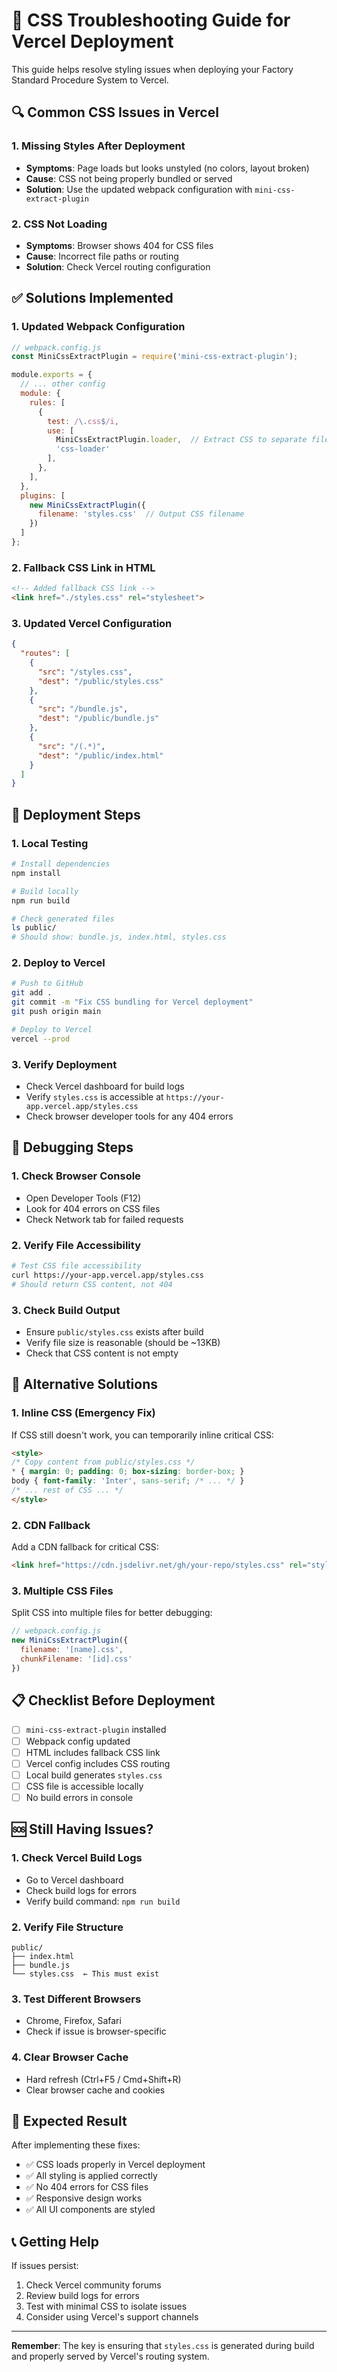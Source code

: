# 🎨 CSS Troubleshooting Guide for Vercel Deployment

This guide helps resolve styling issues when deploying your Factory Standard Procedure System to Vercel.

## 🔍 **Common CSS Issues in Vercel**

### **1. Missing Styles After Deployment**
- **Symptoms**: Page loads but looks unstyled (no colors, layout broken)
- **Cause**: CSS not being properly bundled or served
- **Solution**: Use the updated webpack configuration with `mini-css-extract-plugin`

### **2. CSS Not Loading**
- **Symptoms**: Browser shows 404 for CSS files
- **Cause**: Incorrect file paths or routing
- **Solution**: Check Vercel routing configuration

## ✅ **Solutions Implemented**

### **1. Updated Webpack Configuration**
```javascript
// webpack.config.js
const MiniCssExtractPlugin = require('mini-css-extract-plugin');

module.exports = {
  // ... other config
  module: {
    rules: [
      {
        test: /\.css$/i,
        use: [
          MiniCssExtractPlugin.loader,  // Extract CSS to separate file
          'css-loader'
        ],
      },
    ],
  },
  plugins: [
    new MiniCssExtractPlugin({
      filename: 'styles.css'  // Output CSS filename
    })
  ]
};
```

### **2. Fallback CSS Link in HTML**
```html
<!-- Added fallback CSS link -->
<link href="./styles.css" rel="stylesheet">
```

### **3. Updated Vercel Configuration**
```json
{
  "routes": [
    {
      "src": "/styles.css",
      "dest": "/public/styles.css"
    },
    {
      "src": "/bundle.js", 
      "dest": "/public/bundle.js"
    },
    {
      "src": "/(.*)",
      "dest": "/public/index.html"
    }
  ]
}
```

## 🚀 **Deployment Steps**

### **1. Local Testing**
```bash
# Install dependencies
npm install

# Build locally
npm run build

# Check generated files
ls public/
# Should show: bundle.js, index.html, styles.css
```

### **2. Deploy to Vercel**
```bash
# Push to GitHub
git add .
git commit -m "Fix CSS bundling for Vercel deployment"
git push origin main

# Deploy to Vercel
vercel --prod
```

### **3. Verify Deployment**
- Check Vercel dashboard for build logs
- Verify `styles.css` is accessible at `https://your-app.vercel.app/styles.css`
- Check browser developer tools for any 404 errors

## 🐛 **Debugging Steps**

### **1. Check Browser Console**
- Open Developer Tools (F12)
- Look for 404 errors on CSS files
- Check Network tab for failed requests

### **2. Verify File Accessibility**
```bash
# Test CSS file accessibility
curl https://your-app.vercel.app/styles.css
# Should return CSS content, not 404
```

### **3. Check Build Output**
- Ensure `public/styles.css` exists after build
- Verify file size is reasonable (should be ~13KB)
- Check that CSS content is not empty

## 🔧 **Alternative Solutions**

### **1. Inline CSS (Emergency Fix)**
If CSS still doesn't work, you can temporarily inline critical CSS:

```html
<style>
/* Copy content from public/styles.css */
* { margin: 0; padding: 0; box-sizing: border-box; }
body { font-family: 'Inter', sans-serif; /* ... */ }
/* ... rest of CSS ... */
</style>
```

### **2. CDN Fallback**
Add a CDN fallback for critical CSS:

```html
<link href="https://cdn.jsdelivr.net/gh/your-repo/styles.css" rel="stylesheet">
```

### **3. Multiple CSS Files**
Split CSS into multiple files for better debugging:

```javascript
// webpack.config.js
new MiniCssExtractPlugin({
  filename: '[name].css',
  chunkFilename: '[id].css'
})
```

## 📋 **Checklist Before Deployment**

- [ ] `mini-css-extract-plugin` installed
- [ ] Webpack config updated
- [ ] HTML includes fallback CSS link
- [ ] Vercel config includes CSS routing
- [ ] Local build generates `styles.css`
- [ ] CSS file is accessible locally
- [ ] No build errors in console

## 🆘 **Still Having Issues?**

### **1. Check Vercel Build Logs**
- Go to Vercel dashboard
- Check build logs for errors
- Verify build command: `npm run build`

### **2. Verify File Structure**
```
public/
├── index.html
├── bundle.js
└── styles.css  ← This must exist
```

### **3. Test Different Browsers**
- Chrome, Firefox, Safari
- Check if issue is browser-specific

### **4. Clear Browser Cache**
- Hard refresh (Ctrl+F5 / Cmd+Shift+R)
- Clear browser cache and cookies

## 🎯 **Expected Result**

After implementing these fixes:
- ✅ CSS loads properly in Vercel deployment
- ✅ All styling is applied correctly
- ✅ No 404 errors for CSS files
- ✅ Responsive design works
- ✅ All UI components are styled

## 📞 **Getting Help**

If issues persist:
1. Check Vercel community forums
2. Review build logs for errors
3. Test with minimal CSS to isolate issues
4. Consider using Vercel's support channels

---

**Remember**: The key is ensuring that `styles.css` is generated during build and properly served by Vercel's routing system.
